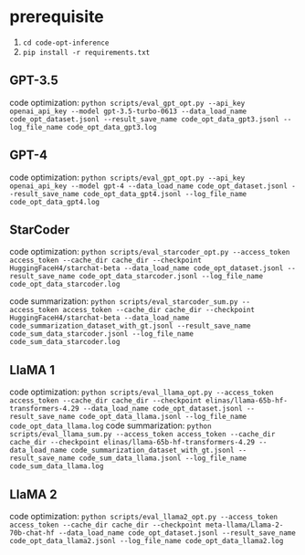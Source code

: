 # prerequisite
1. `cd code-opt-inference`
2. `pip install -r requirements.txt`

## GPT-3.5
code optimization:
`python scripts/eval_gpt_opt.py --api_key openai_api_key --model gpt-3.5-turbo-0613 --data_load_name code_opt_dataset.jsonl --result_save_name code_opt_data_gpt3.jsonl --log_file_name code_opt_data_gpt3.log`

## GPT-4
code optimization:
`python scripts/eval_gpt_opt.py --api_key openai_api_key --model gpt-4 --data_load_name code_opt_dataset.jsonl --result_save_name code_opt_data_gpt4.jsonl --log_file_name code_opt_data_gpt4.log`

## StarCoder
code optimization:
`python scripts/eval_starcoder_opt.py --access_token access_token --cache_dir cache_dir --checkpoint HuggingFaceH4/starchat-beta --data_load_name code_opt_dataset.jsonl --result_save_name code_opt_data_starcoder.jsonl --log_file_name code_opt_data_starcoder.log`

code summarization:
`python scripts/eval_starcoder_sum.py --access_token access_token --cache_dir cache_dir --checkpoint HuggingFaceH4/starchat-beta --data_load_name code_summarization_dataset_with_gt.jsonl --result_save_name code_sum_data_starcoder.jsonl --log_file_name code_sum_data_starcoder.log`

## LlaMA 1
code optimization:
`python scripts/eval_llama_opt.py --access_token access_token --cache_dir cache_dir --checkpoint elinas/llama-65b-hf-transformers-4.29 --data_load_name code_opt_dataset.jsonl --result_save_name code_opt_data_llama.jsonl --log_file_name code_opt_data_llama.log`
code summarization:
`python scripts/eval_llama_sum.py --access_token access_token --cache_dir cache_dir --checkpoint elinas/llama-65b-hf-transformers-4.29 --data_load_name code_summarization_dataset_with_gt.jsonl --result_save_name code_sum_data_llama.jsonl --log_file_name code_sum_data_llama.log`

## LlaMA 2
code optimization: 
`python scripts/eval_llama2_opt.py --access_token access_token --cache_dir cache_dir --checkpoint meta-llama/Llama-2-70b-chat-hf --data_load_name code_opt_dataset.jsonl --result_save_name code_opt_data_llama2.jsonl --log_file_name code_opt_data_llama2.log`